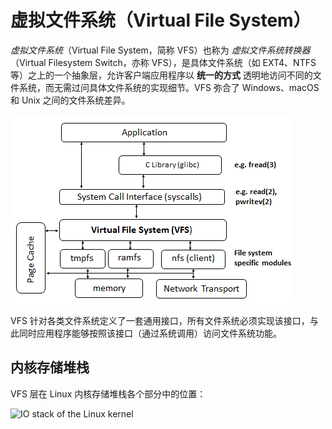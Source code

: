 # 虚拟文件系统（Virtual File System）

_虚拟文件系统_（Virtual File System，简称 VFS）也称为 _虚拟文件系统转换器_（Virtual Filesystem Switch，亦称 VFS），是具体文件系统（如 EXT4、NTFS 等）之上的一个抽象层，允许客户端应用程序以 **统一的方式** 透明地访问不同的文件系统，而无需过问具体文件系统的实现细节。VFS 弥合了 Windows、macOS 和 Unix 之间的文件系统差异。

![VFS](.images/vfs.png)

VFS 针对各类文件系统定义了一套通用接口，所有文件系统必须实现该接口，与此同时应用程序能够按照该接口（通过系统调用）访问文件系统功能。

## 内核存储堆栈

VFS 层在 Linux 内核存储堆栈各个部分中的位置：

![IO stack of the Linux kernel](https://upload.wikimedia.org/wikipedia/commons/3/30/IO_stack_of_the_Linux_kernel.svg)